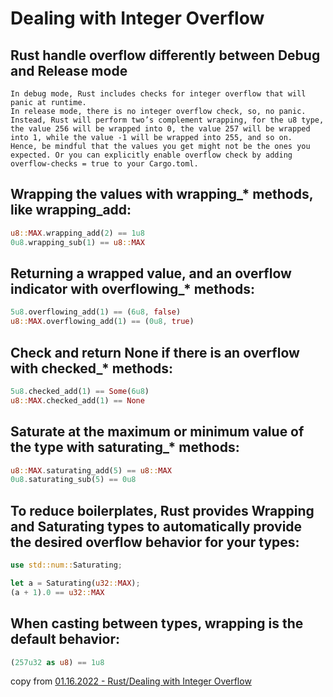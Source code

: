 # Dealing with Integer Overflow

## Rust handle overflow differently between Debug and Release mode

```
In debug mode, Rust includes checks for integer overflow that will panic at runtime.
In release mode, there is no integer overflow check, so, no panic.
Instead, Rust will perform two’s complement wrapping, for the u8 type, the value 256 will be wrapped into 0, the value 257 will be wrapped into 1, while the value -1 will be wrapped into 255, and so on.
Hence, be mindful that the values you get might not be the ones you expected. Or you can explicitly enable overflow check by adding overflow-checks = true to your Cargo.toml.
```

## Wrapping the values with wrapping_* methods, like wrapping_add:

``` rust
u8::MAX.wrapping_add(2) == 1u8
0u8.wrapping_sub(1) == u8::MAX
```

## Returning a wrapped value, and an overflow indicator with overflowing_* methods:

``` rust
5u8.overflowing_add(1) == (6u8, false)
u8::MAX.overflowing_add(1) == (0u8, true)
```

## Check and return None if there is an overflow with checked_* methods:

``` rust
5u8.checked_add(1) == Some(6u8)
u8::MAX.checked_add(1) == None
```

## Saturate at the maximum or minimum value of the type with saturating_* methods:

``` rust
u8::MAX.saturating_add(5) == u8::MAX
0u8.saturating_sub(5) == 0u8

```

## To reduce boilerplates, Rust provides Wrapping<T> and Saturating<T> types to automatically provide the desired overflow behavior for your types:

``` rust
use std::num::Saturating;

let a = Saturating(u32::MAX);
(a + 1).0 == u32::MAX
```

## When casting between types, wrapping is the default behavior:

``` rust
(257u32 as u8) == 1u8
```

copy from [01.16.2022 - Rust/Dealing with Integer Overflow](https://www.huy.rocks/everyday/01-16-2022-rust-dealing-with-integer-overflow)
